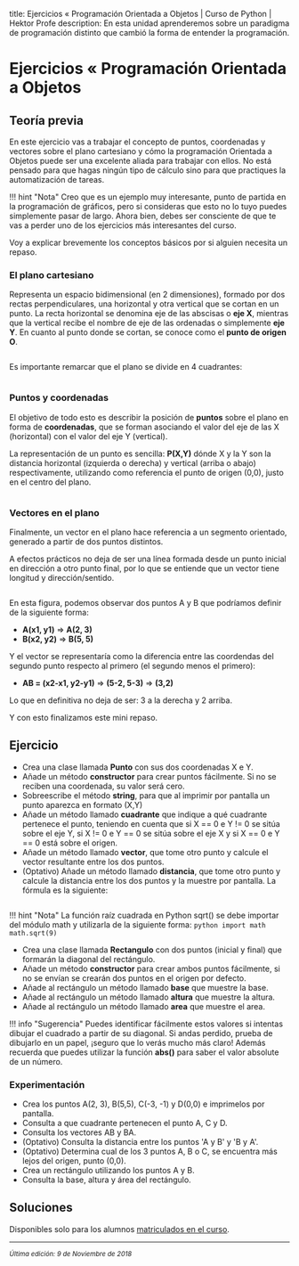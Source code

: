 title: Ejercicios « Programación Orientada a Objetos | Curso de Python | Hektor Profe
description: En esta unidad aprenderemos sobre un paradigma de programación distinto que cambió la forma de entender la programación.

<style>

.admonition.note > .superfences-tabs > label:hover, .headerlink{
    color: #018dc5 !important;
}

.admonition.info{
    font-size: 100%;
}

.admonition.info label{
    font-size: 91%;
}

.admonition.note > .admonition-title {
    display: none;
}

</style>

# Ejercicios « Programación Orientada a Objetos

## Teoría previa

En este ejercicio vas a trabajar el concepto de puntos, coordenadas y vectores sobre el plano cartesiano y cómo la programación Orientada a Objetos puede ser una excelente aliada para trabajar con ellos. No está pensado para que hagas ningún tipo de cálculo sino para que practiques la automatización de tareas.

!!! hint "Nota"
    Creo que es un ejemplo muy interesante, punto de partida en la programación de gráficos, pero si consideras que esto no lo tuyo puedes simplemente pasar de largo. Ahora bien, debes ser consciente de que te vas a perder uno de los ejercicios más interesantes del curso.

Voy a explicar brevemente los conceptos básicos por si alguien necesita un repaso.

### El plano cartesiano

Representa un espacio bidimensional (en 2 dimensiones), formado por dos rectas perpendiculares, una horizontal y otra vertical que se cortan en un punto. La recta horizontal se denomina eje de las abscisas o **eje X**, mientras que la vertical recibe el nombre de eje de las ordenadas o simplemente **eje Y**. En cuanto al punto donde se cortan, se conoce como el **punto de origen O**.

<div style="text-align:center;"><img class="lazy" data-src="{{cdn}}/ejemplos_edv/python/eje.jpg" width="350" /></div>

Es importante remarcar que el plano se divide en 4 cuadrantes:

<div style="text-align:center;"><img class="lazy" data-src="{{cdn}}/ejemplos_edv/python/cuadrante.jpg" width="350" /></div>

### Puntos y coordenadas

El objetivo de todo esto es describir la posición de **puntos** sobre el plano en forma de **coordenadas**, que se forman asociando el valor del eje de las X (horizontal) con el valor del eje Y (vertical).

La representación de un punto es sencilla: **P(X,Y)** dónde X y la Y son la distancia horizontal (izquierda o derecha) y vertical (arriba o abajo) respectivamente, utilizando como referencia el punto de origen (0,0), justo en el centro del plano.

<div style="text-align:center;"><img class="lazy" data-src="{{cdn}}/ejemplos_edv/python/Cartesian-coordinate-system.svg.png" width="300" /></div>

### Vectores en el plano

Finalmente, un vector en el plano hace referencia a un segmento orientado, generado a partir de dos puntos distintos. 

A efectos prácticos no deja de ser una línea formada desde un punto inicial en dirección a otro punto final, por lo que se entiende que un vector tiene longitud y dirección/sentido.

<div style="text-align:center;"><img class="lazy" data-src="{{cdn}}/ejemplos_edv/python/vector3.png" width="300" /></div>

En esta figura, podemos observar dos puntos A y B que podríamos definir de la siguiente forma:

* **A(x1, y1)** => **A(2, 3)**
* **B(x2, y2)** => **B(5, 5)**

Y el vector se representaría como la diferencia entre las coordendas del segundo punto respecto al primero (el segundo menos el primero):

* **AB = (x2-x1, y2-y1)** => **(5-2, 5-3)** => **(3,2)** 

Lo que en definitiva no deja de ser: 3 a la derecha y 2 arriba.

Y con esto finalizamos este mini repaso.

## Ejercicio

* Crea una clase llamada **Punto** con sus dos coordenadas X e Y.
* Añade un método **constructor** para crear puntos fácilmente. Si no se reciben una coordenada, su valor será cero.
* Sobreescribe el método **string**, para que al imprimir por pantalla un punto aparezca en formato (X,Y)
* Añade un método llamado **cuadrante** que indique a qué cuadrante pertenece el punto, teniendo en cuenta que si X == 0 e Y != 0 se sitúa sobre el eje Y, si X != 0 e Y == 0 se sitúa sobre el eje X y si X == 0 e Y == 0 está sobre el origen.
* Añade un método llamado **vector**, que tome otro punto y calcule el vector resultante entre los dos puntos.
* (Optativo) Añade un método llamado **distancia**, que tome otro punto y calcule la distancia entre los dos puntos y la muestre por pantalla. La fórmula es la siguiente:

<div style="text-align:center;"><img class="lazy" data-src="{{cdn}}/ejemplos_edv/python/distancia.png" width="250" /></div>

!!! hint "Nota"
    La función raíz cuadrada en Python sqrt() se debe importar del módulo math y utilizarla de la siguiente forma:
    ```python
    import math
    math.sqrt(9)
    ```

* Crea una clase llamada **Rectangulo** con dos puntos (inicial y final) que formarán la diagonal del rectángulo.
* Añade un método **constructor** para crear ambos puntos fácilmente, si no se envían se crearán dos puntos en el origen por defecto.
* Añade al rectángulo un método llamado **base** que muestre la base.
* Añade al rectángulo un método llamado **altura** que muestre la altura.
* Añade al rectángulo un método llamado **area** que muestre el area.

!!! info "Sugerencia"
    Puedes identificar fácilmente estos valores si intentas dibujar el cuadrado a partir de su  diagonal. Si andas perdido, prueba de dibujarlo en un papel, ¡seguro que lo verás mucho más claro! Además recuerda que puedes utilizar la función **abs()** para saber el valor absolute de un número.

### Experimentación

* Crea los puntos A(2, 3),  B(5,5), C(-3, -1) y D(0,0) e imprimelos por pantalla.
* Consulta a que cuadrante pertenecen el punto A, C y D.
* Consulta los vectores AB y BA.
* (Optativo) Consulta la distancia entre los puntos 'A y B' y 'B y A'. 
* (Optativo) Determina cual de los 3 puntos A, B o C, se encuentra más lejos del origen, punto (0,0). 
* Crea un rectángulo utilizando los puntos A y B.
* Consulta la base, altura y área del rectángulo.

## Soluciones

Disponibles solo para los alumnos <u>[matriculados en el curso](https://www.udemy.com/course/python-3-al-completo-desde-cero/?referralCode=11428CACE5771408E4D5)</u>.


___
<small class="edited"><i>Última edición: 9 de Noviembre de 2018</i></small>